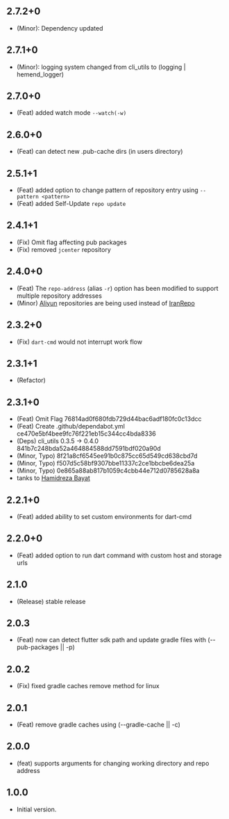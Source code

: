 ## 2.7.2+0

* (Minor): Dependency updated

## 2.7.1+0

* (Minor): logging system changed from cli_utils to (logging | hemend_logger)

## 2.7.0+0

* (Feat) added watch mode `--watch(-w)`

## 2.6.0+0

* (Feat) can detect new .pub-cache dirs (in users directory)

## 2.5.1+1

* (Feat) added option to change pattern of repository entry using `--pattern <pattern>`
* (Feat) added Self-Update `repo update`

## 2.4.1+1

* (Fix) Omit flag affecting pub packages
* (Fix) removed `jcenter` repository

## 2.4.0+0

* (Feat) The `repo-address` (alias `-r`) option has been modified to support multiple repository addresses
* (Minor) [Aliyun](https://developer.aliyun.com/) repositories are being used instead of [IranRepo](https://iranrepo.ir/)

## 2.3.2+0

* (Fix) `dart-cmd` would not interrupt work flow

## 2.3.1+1

* (Refactor)

## 2.3.1+0

* (Feat) Omit Flag 76814ad0f680fdb729d44bac6adf180fc0c13dcc
* (Feat) Create .github/dependabot.yml ce470e5bf4bee9fc76f221eb15c344cc4bda8336
* (Deps) cli_utils 0.3.5 -> 0.4.0 841b7c248bda52a464884588dd7591bdf020a90d
* (Minor, Typo) 8f21a8cf6545ee91b0c875cc65d549cd638cbd7d
* (Minor, Typo) f507d5c58bf9307bbe11337c2ce1bbcbe6dea25a
* (Minor, Typo) 0e865a88ab817b1059c4cbb44e712d0785628a8a
* tanks to [Hamidreza Bayat](https://github.com/HrBDev)

## 2.2.1+0

* (Feat) added ability to set custom environments for dart-cmd

## 2.2.0+0

* (Feat) added option to run dart command with custom host and storage urls

## 2.1.0

* (Release) stable release

## 2.0.3

* (Feat) now can detect flutter sdk path
and update gradle files with (--pub-packages || -p)

## 2.0.2

* (Fix) fixed gradle caches remove method for linux

## 2.0.1

* (Feat) remove gradle caches using (--gradle-cache || -c)

## 2.0.0

* (feat) supports arguments for changing working directory and repo address

## 1.0.0

* Initial version.
